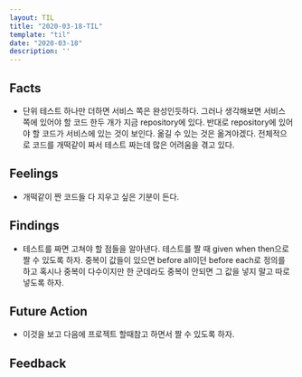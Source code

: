 ```yaml
---
layout: TIL
title: "2020-03-18-TIL"
template: "til"
date: "2020-03-18"
description: ''
---
```


## Facts

- 단위 테스트 하나만 더하면 서비스 쪽은 완성인듯하다. 그러나 생각해보면 서비스 쪽에 있어야 할 코드 한두 개가 지금 repository에 있다. 반대로 repository에 있어야 할 코드가 서비스에 있는 것이 보인다. 옮길 수 있는 것은  옮겨야겠다. 전체적으로 코드를 개떡같이 짜서 테스트 짜는데 많은 어려움을 겪고 있다.

## Feelings

- 개떡같이 짠 코드들 다 지우고 싶은 기분이 든다.

## Findings

- 테스트를 짜면 고쳐야 할 점들을 알아낸다. 테스트를 짤 때 given when then으로 짤 수 있도록 하자. 중복이 값들이 있으면 before all이던 before each로 정의를 하고 혹시나 중복이 다수이지만 한 군데라도 중복이 안되면 그 값을 넣지 말고 따로 넣도록 하자. 

## Future Action

- 이것을 보고 다음에 프로젝트 할때참고 하면서 짤 수 있도록 하자.

## Feedback
